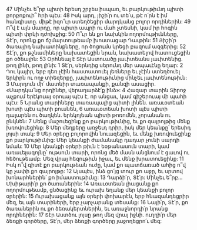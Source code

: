 47 Մինչեւ ե՞րբ պիտի երեսդ շրջես իսպառ,
եւ բարկութիւնդ պիտի բորբոքուի՞ հրի պէս:
48 Իսկ արդ, յիշի՛ր ու տե՛ս, թէ ո՛րն է իմ հանգիստը.
միթէ իզո՞ւր ստեղծեցիր մարդկանց բոլոր որդիներին:
49 Ո՞վ է այն մարդը, որ պիտի ապրի ու մահ չտեսնի,
կամ իր հոգին պիտի փրկի դժոխքից:
50 Ո՞ւր են քո նախկին ողորմութիւնները, Տէ՛ր,
որոնք քո ճշմարտութեամբ խոստացար Դաւթին:
51 Յիշի՛ր ծառայիդ նախատինքները,
որ ծոցումս կրեցի բազում ազգերից:
52 Տէ՛ր, քո թշնամիները նախատեցին նրան,
նախատելով հատուցեցին քո օծեալին:
53 Օրհնեալ է Տէր Աստուածը յաւիտեանս յաւիտենից.
թող լինի, թող լինի:
1 Տէ՛ր, սերնդից սերունդ մեր ապաւէնը եղար:
2 Դու կայիր, երբ դեռ չէին հաստատուել լեռները
եւ չէին ստեղծուել երկիրն ու ողջ տիեզերքը,
յաւիտենութիւնից մինչեւ յաւիտենութիւն:
3 Մարդուն մի՛ մատնիր տառապանքի,
քանզի ասացիր. «Մարդկա՛նց որդիներ, վերադարձէ՛ք ինձ»:
4 Հազար տարին Տիրոջ աչքում երէկուայ օրուայ պէս է, որ անցաւ,
կամ գիշերուայ մի պահի պէս:
5 Նրանց տարիները տառապալից պիտի լինեն.
առաւօտեան խոտի պէս պիտի բուսնեն,
6 առաւօտեան խոտի պէս պիտի դալարեն ու ծաղկեն.
երեկոյեան պիտի թոռոմեն, չորանան ու ընկնեն:
7 Մենք մաշուեցինք քո բարկութիւնից, եւ քո զայրոյթից մենք խռովուեցինք:
8 Մեր մեղքերը առջեւդ դրիր,
իսկ մեր կեանքը՝ երեսիդ լոյսի տակ:
9 Մեր օրերը բոլորովին նուազեցին,
եւ մենք խռովուեցինք քո բարկութիւնից:
Մեր կեանքի ժամանակը դադար չունի սարդի նման:
10 Մեր կեանքի օրերի թիւն է եօթանասուն տարի,
կամ առաւելագոյնը՝ ութսուն տարի,
որոնց մեծ մասն անցնում է ցաւով ու հեծութեամբ:
Մեզ վրայ հեզութիւն իջաւ, եւ մենք խրատուեցինք:
11 Իսկ ո՞վ գիտէ քո բարկութեան ուժը,
կամ քո պատճառած ահից ո՞վ կը չափի քո զայրոյթը:
12 Այսպէս, ինձ ցո՛յց տուր քո աջը, եւ սրտով խոնարհներին՝ քո իմաստութիւնը:
13 Դարձի՛ր, Տէ՛ր: Մինչեւ ե՞րբ... Մխիթարի՛ր քո ծառաներին:
14 Առաւօտեան լիացանք քո ողորմութեամբ,
ցնծացինք եւ ուրախ եղանք մեր կեանքի բոլոր օրերին:
15 Ուրախացանք այն օրերի փոխարէն,
երբ հնազանդեցրիր մեզ,
եւ այն տարիների, երբ չարչարանք տեսանք:
16 Նայի՛ր, Տէ՛ր, քո ծառաներին ու քո ձեռակերտներին,
եւ առաջնորդի՛ր նրանց որդիներին:
17 Տէր Աստծու լոյսը թող մեզ վրայ իջնի.
ուղղի՛ր մեր ձեռքի գործերը, Տէ՛ր,
մեր ձեռքի գործերը յաջողեցրո՛ւ մեզ:
